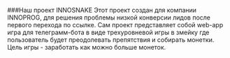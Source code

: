 ###Наш проект INNOSNAKE
Этот проект создан для компании INNOPROG, для решения проблемы низкой конверсии лидов после первого перехода по ссылке.
Сам проект представляет собой web-app игра для телеграмм-бота в виде трехуровневой игры в змейку где пользователь будет преодолевать препятствия и собирать монетки. Цель игры - заработать как можно больше монеток.
